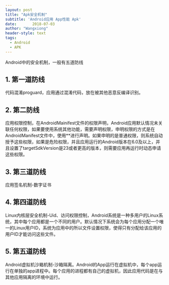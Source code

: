 ```yaml
---
layout: post
title: "Apk安全机制"
subtitle: 'Android应用 App性能 Apk'
date:       2018-07-03
author: "Wangxiong"
header-style: text
tags:
  - Android
  - APK
---
```

Android中的安全机制，一般有五道防线

## 1. 第一道防线

代码混淆proguard，应用通过混淆代码，放在被其他恶意反编译识别。

## 2. 第二防线

应用权限控制，在AndroidMainifest文件的权限声明，Android应用默认情况未关联任何权限，如果要使用系统其他功能，需要声明权限，申明权限的方式是在AndroidManifest文件中，使用*<uses-permission>*进行声明。如果申明的是普通权限，则系统自动授予这些权限，如果是危险权限，并且应用运行的Android版本在6.0及以上，并且设置了targetSdkVersion是23或者更高的版本，则需要应用再运行时动态申请这些权限。

## 3. 第三道防线

应用签名机制-数字证书

## 4. 第四道防线

Linux内核层安全机制-Uid、访问权限控制，Android系统是一种多用户的Linux系统，其中每个应用都是一个不同的用户。默认情况下系统会为每个应用分配一个唯一的Linux用户ID，系统为应用中的所以文件设置权限，使得只有分配给该应用的用户ID才能访问这些文件。

## 5. 第五道防线

Android虚拟机沙箱机制-沙箱隔离。Android的App运行在虚拟机中，每个app运行在单独的app进程中。每个应用的进程都有自己的虚拟机，因此应用代码是在与其他应用隔离的环境中运行。

